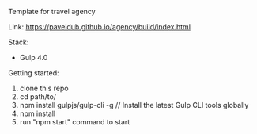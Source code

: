 ﻿Template for travel agency 

Link: https://paveldub.github.io/agency/build/index.html

Stack:
 - Gulp 4.0
 
Getting started:

1. clone this repo
2. cd path/to/
3. npm install gulpjs/gulp-cli -g  // Install the latest Gulp CLI tools globally
4. npm install
6. run "npm start" command to start


